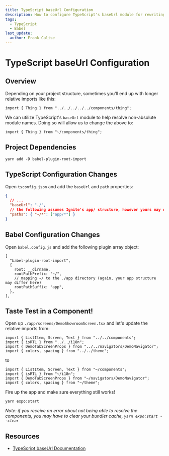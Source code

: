 ```yaml
---
title: TypeScript baseUrl Configuration
description: How to configure TypeScript's baseUrl module for rewriting relative imports
tags:
  - TypeScript
  - Babel
last_update:
  author: Frank Calise
---
```


# TypeScript baseUrl Configuration

## Overview

Depending on your project structure, sometimes you'll end up with longer relative imports like this:

```tsx
import { Thing } from "../../../../../components/thing";
```

We can utilize TypeScript's `baseUrl` module to help resolve non-absolute module names. Doing so will allow us to change the above to:

```tsx
import { Thing } from "~/components/thing";
```

## Project Dependencies

`yarn add -D babel-plugin-root-import`

## TypeScript Configuration Changes

Open `tsconfig.json` and add the `baseUrl` and `path` properties:

```json
{
  // ...
  "baseUrl": "./",
  // the following assumes Ignite's app/ structure, however yours may differ
  "paths": { "~/*": ["app/*"] }
}
```

## Babel Configuration Changes

Open `babel.config.js` and add the following plugin array object:

```tsx
[
  "babel-plugin-root-import",
  {
    root: __dirname,
    rootPathPrefix: "~/",
    // mapping ~/ to the ./app directory (again, your app structure may differ here)
    rootPathSuffix: "app",
  },
],
```

## Taste Test in a Component!

Open up `./app/screens/DemoShowroomScreen.tsx` and let's update the relative imports from:

```tsx
import { ListItem, Screen, Text } from "../../components";
import { isRTL } from "../../i18n";
import { DemoTabScreenProps } from "../../navigators/DemoNavigator";
import { colors, spacing } from "../../theme";
```

to

```tsx
import { ListItem, Screen, Text } from "~/components";
import { isRTL } from "~/i18n";
import { DemoTabScreenProps } from "~/navigators/DemoNavigator";
import { colors, spacing } from "~/theme";
```

Fire up the app and make sure everything still works!

`yarn expo:start`

_Note: if you receive an error about not being able to resolve the components, you may have to clear your bundler cache, `yarn expo:start --clear`_

## Resources

- [TypeScript baseUrl Documentation](https://www.typescriptlang.org/tsconfig#baseUrl)
